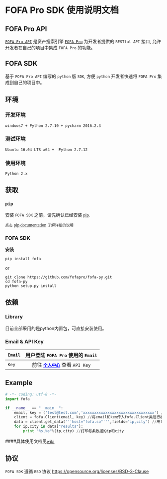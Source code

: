 # FOFA Pro SDK 使用说明文档
## FOFA Pro API   
<a href="https://fofa.so/api"><font face="menlo">`FOFA Pro API`</font></a> 是资产搜索引擎 <a href="https://fofa.so/">`FOFA Pro`</a> 为开发者提供的 `RESTful API` 接口, 允许开发者在自己的项目中集成 `FOFA Pro` 的功能。    


## FOFA SDK
基于 `FOFA Pro API` 编写的 `python` 版 `SDK`, 方便 `python` 开发者快速将 `FOFA Pro` 集成到自己的项目中。


## 环境
### 开发环境
``` 
windows7 + Python 2.7.10 + pycharm 2016.2.3
```
### 测试环境
``` 
Ubuntu 16.04 LTS x64 +  Python 2.7.12
```
### 使用环境
`Python 2.x`   

## 获取
### `pip`
安装 `FOFA SDK` 之前，请先确认已经安装 <a href="https://pypi.python.org/pypi/pip/"><font face="menlo">pip</font></a>.   

`点击`  <a href="https://pip.pypa.io/en/stable/"><font face="menlo">pip documentation</font></a> `了解详细的说明`      


### FOFA SDK

<strong>安装</strong>  
```
pip install fofa
```
or

```
git clone https://github.com/fofapro/fofa-py.git
cd fofa-py   
python setup.py install
```

## 依赖
### Library
目前全部采用的是python内置包，可直接安装使用。
### Email & API Key   
| `Email` |用户登陆 `FOFA Pro` 使用的 `Email`|
|---------|:-----------------:|
|`Key`| 前往 <a href="https://fofa.so/my/users/info" style="color:#0000ff"><strong>`个人中心`</strong></a> 查看 `API Key` 


## Example   
``` python
# -*- coding: utf-8 -*-
import fofa

if __name__ == "__main__":
    email, key = ('test@test.com','xxxxxxxxxxxxxxxxxxxxxxxxxxxxxxxx') //输入email和key
    client = fofa.Client(email, key) //将email和key传入fofa.Client类进行初始化，并得到一个fofa client对象
    data = client.get_data('''host="fofa.so"''',fields="ip,city") //用fofa client对象进行数据获取，参数详细说明见参考wiki
    for ip,city in data["results"]:
        print "%s,%s"%(ip,city) //打印每条数据的ip和city
```
####具体使用文档见<a href="https://github.com/fofapro/fofa-py/wiki"><font face="menlo">wiki</font></a>

## 协议
`FOFA SDK` 遵循 `BSD` 协议 <a href="https://opensource.org/licenses/BSD-3-Clause">https://opensource.org/licenses/BSD-3-Clause</a>